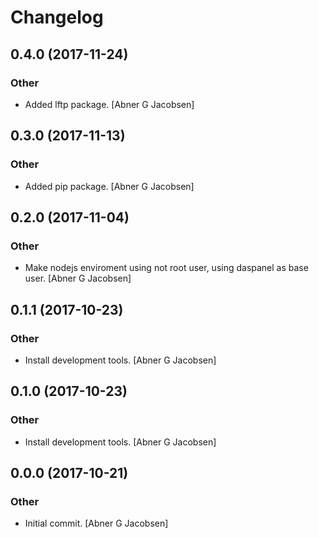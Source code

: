 # Changelog


## 0.4.0 (2017-11-24)

### Other

* Added lftp package. [Abner G Jacobsen]


## 0.3.0 (2017-11-13)

### Other

* Added pip package. [Abner G Jacobsen]


## 0.2.0 (2017-11-04)

### Other

* Make nodejs enviroment using not root user, using daspanel as base user. [Abner G Jacobsen]


## 0.1.1 (2017-10-23)

### Other

* Install development tools. [Abner G Jacobsen]


## 0.1.0 (2017-10-23)

### Other

* Install development tools. [Abner G Jacobsen]


## 0.0.0 (2017-10-21)

### Other

* Initial commit. [Abner G Jacobsen]


